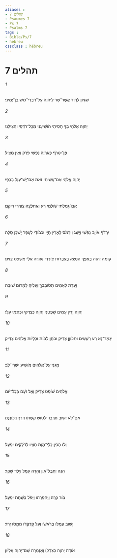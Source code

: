 ```yaml
---
aliases : 
- תהלים 7
- Psaumes 7
- Ps 7
- Psalms 7
tags : 
- Bible/Ps/7
- hébreu
cssclass : hébreu
---
```


# תהלים 7

###### 1
שִׁגָּיֹון לְדָוִד אֲשֶׁר־שָׁר לַיהוָה עַל־דִּבְרֵי־כוּשׁ בֶּן־יְמִינִי׃
###### 2
יְהוָה אֱלֹהַי בְּךָ חָסִיתִי הֹושִׁיעֵנִי מִכָּל־רֹדְפַי וְהַצִּילֵנִי׃
###### 3
פֶּן־יִטְרֹף כְּאַרְיֵה נַפְשִׁי פֹּרֵק וְאֵין מַצִּיל׃
###### 4
יְהוָה אֱלֹהַי אִם־עָשִׂיתִי זֹאת אִם־יֶשׁ־עָוֶל בְּכַפָּי׃
###### 5
אִם־גָּמַלְתִּי שֹׁולְמִי רָע וָאֲחַלְּצָה צֹורְרִי רֵיקָם׃
###### 6
יִרַדֹּף אֹויֵב נַפְשִׁי וְיַשֵּׂג וְיִרְמֹס לָאָרֶץ חַיָּי וּכְבֹודִי לֶעָפָר יַשְׁכֵּן סֶלָה׃
###### 7
קוּמָה יְהוָה בְּאַפֶּךָ הִנָּשֵׂא בְּעַבְרֹות צֹורְרָי וְעוּרָה אֵלַי מִשְׁפָּט צִוִּיתָ׃
###### 8
וַעֲדַת לְאֻמִּים תְּסֹובְבֶךָּ וְעָלֶיהָ לַמָּרֹום שׁוּבָה׃
###### 9
יְהוָה יָדִין עַמִּים שָׁפְטֵנִי יְהוָה כְּצִדְקִי וּכְתֻמִּי עָלָי׃
###### 10
יִגְמָר־נָא רַע רְשָׁעִים וּתְכֹוןֵן צַדִּיק וּבֹחֵן לִבֹּות וּכְלָיֹות אֱלֹהִים צַדִּיק׃
###### 11
מָגִנִּי עַל־אֱלֹהִים מֹושִׁיעַ יִשְׁרֵי־לֵב׃
###### 12
אֱלֹהִים שֹׁופֵט צַדִּיק וְאֵל זֹעֵם בְּכָל־יֹום׃
###### 13
אִם־לֹא יָשׁוּב חַרְבֹּו יִלְטֹושׁ קַשְׁתֹּו דָרַךְ וַיְכֹונְנֶהָ׃
###### 14
וְלֹו הֵכִין כְּלֵי־מָוֶת חִצָּיו לְדֹלְקִים יִפְעָל׃
###### 15
הִנֵּה יְחַבֶּל־אָוֶן וְהָרָה עָמָל וְיָלַד שָׁקֶר׃
###### 16
בֹּור כָּרָה וַיַּחְפְּרֵהוּ וַיִּפֹּל בְּשַׁחַת יִפְעָל׃
###### 17
יָשׁוּב עֲמָלֹו בְרֹאשֹׁו וְעַל קָדְקֳדֹו חֲמָסֹו יֵרֵד׃
###### 18
אֹודֶה יְהוָה כְּצִדְקֹו וַאֲזַמְּרָה שֵׁם־יְהוָה עֶלְיֹון׃
